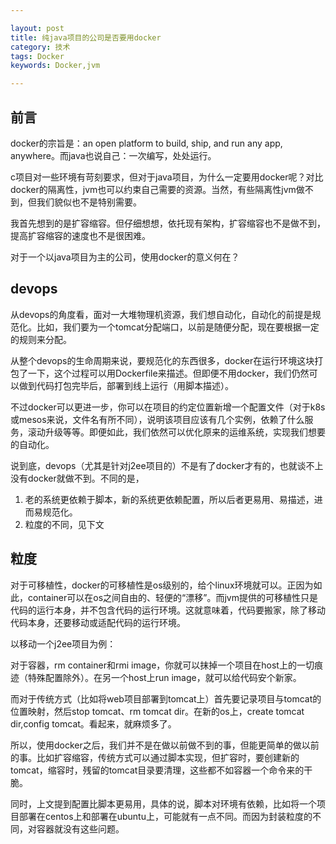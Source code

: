 ```yaml
---

layout: post
title: 纯java项目的公司是否要用docker
category: 技术
tags: Docker
keywords: Docker,jvm

---
```


## 前言

docker的宗旨是：an open platform to build, ship, and run any app, anywhere。而java也说自己：一次编写，处处运行。

c项目对一些环境有苛刻要求，但对于java项目，为什么一定要用docker呢？对比docker的隔离性，jvm也可以约束自己需要的资源。当然，有些隔离性jvm做不到，但我们貌似也不是特别需要。

我首先想到的是扩容缩容。但仔细想想，依托现有架构，扩容缩容也不是做不到，提高扩容缩容的速度也不是很困难。

对于一个以java项目为主的公司，使用docker的意义何在？


## devops

从devops的角度看，面对一大堆物理机资源，我们想自动化，自动化的前提是规范化。比如，我们要为一个tomcat分配端口，以前是随便分配，现在要根据一定的规则来分配。

从整个devops的生命周期来说，要规范化的东西很多，docker在运行环境这块打包了一下，这个过程可以用Dockerfile来描述。但即便不用docker，我们仍然可以做到代码打包完毕后，部署到线上运行（用脚本描述）。

不过docker可以更进一步，你可以在项目的约定位置新增一个配置文件（对于k8s或mesos来说，文件名有所不同），说明该项目应该有几个实例，依赖了什么服务，滚动升级等等。即便如此，我们依然可以优化原来的运维系统，实现我们想要的自动化。

说到底，devops（尤其是针对j2ee项目的）不是有了docker才有的，也就谈不上没有docker就做不到。不同的是，

1. 老的系统更依赖于脚本，新的系统更依赖配置，所以后者更易用、易描述，进而易规范化。
2. 粒度的不同，见下文

## 粒度

对于可移植性，docker的可移植性是os级别的，给个linux环境就可以。正因为如此，container可以在os之间自由的、轻便的“漂移”。而jvm提供的可移植性只是代码的运行本身，并不包含代码的运行环境。这就意味着，代码要搬家，除了移动代码本身，还要移动或适配代码的运行环境。

以移动一个j2ee项目为例：

对于容器，rm container和rmi image，你就可以抹掉一个项目在host上的一切痕迹（特殊配置除外）。在另一个host上run image，就可以给代码安个新家。

而对于传统方式（比如将web项目部署到tomcat上）首先要记录项目与tomcat的位置映射，然后stop tomcat、rm tomcat dir。在新的os上，create tomcat dir,config tomcat。看起来，就麻烦多了。

所以，使用docker之后，我们并不是在做以前做不到的事，但能更简单的做以前的事。比如扩容缩容，传统方式可以通过脚本实现，但扩容时，要创建新的tomcat，缩容时，残留的tomcat目录要清理，这些都不如容器一个命令来的干脆。

同时，上文提到配置比脚本更易用，具体的说，脚本对环境有依赖，比如将一个项目部署在centos上和部署在ubuntu上，可能就有一点不同。而因为封装粒度的不同，对容器就没有这些问题。

